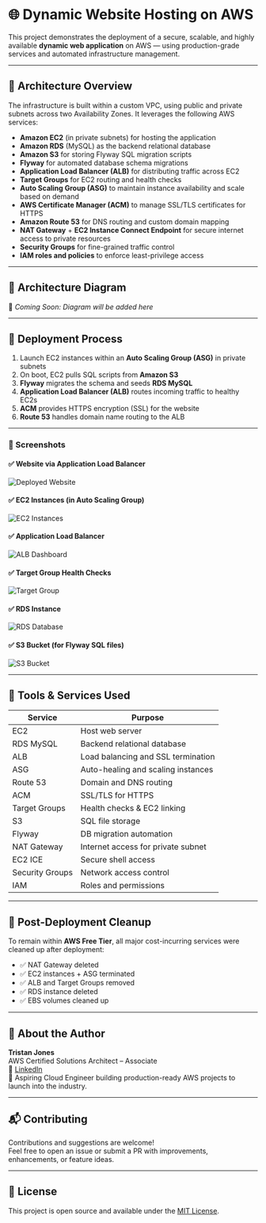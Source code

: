 # 🌐 Dynamic Website Hosting on AWS

This project demonstrates the deployment of a secure, scalable, and highly available **dynamic web application** on AWS — using production-grade services and automated infrastructure management.

---

## 🧱 Architecture Overview

The infrastructure is built within a custom VPC, using public and private subnets across two Availability Zones. It leverages the following AWS services:

- **Amazon EC2** (in private subnets) for hosting the application
- **Amazon RDS** (MySQL) as the backend relational database
- **Amazon S3** for storing Flyway SQL migration scripts
- **Flyway** for automated database schema migrations
- **Application Load Balancer (ALB)** for distributing traffic across EC2
- **Target Groups** for EC2 routing and health checks
- **Auto Scaling Group (ASG)** to maintain instance availability and scale based on demand
- **AWS Certificate Manager (ACM)** to manage SSL/TLS certificates for HTTPS
- **Amazon Route 53** for DNS routing and custom domain mapping
- **NAT Gateway** + **EC2 Instance Connect Endpoint** for secure internet access to private resources
- **Security Groups** for fine-grained traffic control
- **IAM roles and policies** to enforce least-privilege access

---

## 📐 Architecture Diagram

📌 _Coming Soon: Diagram will be added here_

---

## 🚀 Deployment Process

1. Launch EC2 instances within an **Auto Scaling Group (ASG)** in private subnets
2. On boot, EC2 pulls SQL scripts from **Amazon S3**
3. **Flyway** migrates the schema and seeds **RDS MySQL**
4. **Application Load Balancer (ALB)** routes incoming traffic to healthy EC2s
5. **ACM** provides HTTPS encryption (SSL) for the website
6. **Route 53** handles domain name routing to the ALB

---

### 📸 Screenshots

#### ✅ Website via Application Load Balancer
![Deployed Website](Docs/Website.png)

#### ✅ EC2 Instances (in Auto Scaling Group)
![EC2 Instances](Docs/EC2Instance.png)

#### ✅ Application Load Balancer
![ALB Dashboard](Docs/ApplicationLoadBalancer.png)

#### ✅ Target Group Health Checks
![Target Group](Docs/TargetGroup.png)

#### ✅ RDS Instance
![RDS Database](Docs/RDSInstance.png)

#### ✅ S3 Bucket (for Flyway SQL files)
![S3 Bucket](Docs/S3-Bucket.png)



---

## 🧪 Tools & Services Used

| Service         | Purpose                           |
|----------------|------------------------------------|
| EC2            | Host web server                    |
| RDS MySQL      | Backend relational database        |
| ALB            | Load balancing and SSL termination |
| ASG            | Auto-healing and scaling instances |
| Route 53       | Domain and DNS routing             |
| ACM            | SSL/TLS for HTTPS                  |
| Target Groups  | Health checks & EC2 linking        |
| S3             | SQL file storage                   |
| Flyway         | DB migration automation            |
| NAT Gateway    | Internet access for private subnet |
| EC2 ICE        | Secure shell access                |
| Security Groups| Network access control             |
| IAM            | Roles and permissions              |

---

## 🧹 Post-Deployment Cleanup

To remain within **AWS Free Tier**, all major cost-incurring services were cleaned up after deployment:

- ✅ NAT Gateway deleted
- ✅ EC2 instances + ASG terminated
- ✅ ALB and Target Groups removed
- ✅ RDS instance deleted
- ✅ EBS volumes cleaned up

---

## 💼 About the Author

**Tristan Jones**  
AWS Certified Solutions Architect – Associate  
🔗 [LinkedIn](https://www.linkedin.com/in/tristan-jones-0a106a217/)  
🚀 Aspiring Cloud Engineer building production-ready AWS projects to launch into the industry.

---

## 📬 Contributing

Contributions and suggestions are welcome!  
Feel free to open an issue or submit a PR with improvements, enhancements, or feature ideas.

---

## 📄 License

This project is open source and available under the [MIT License](LICENSE).
